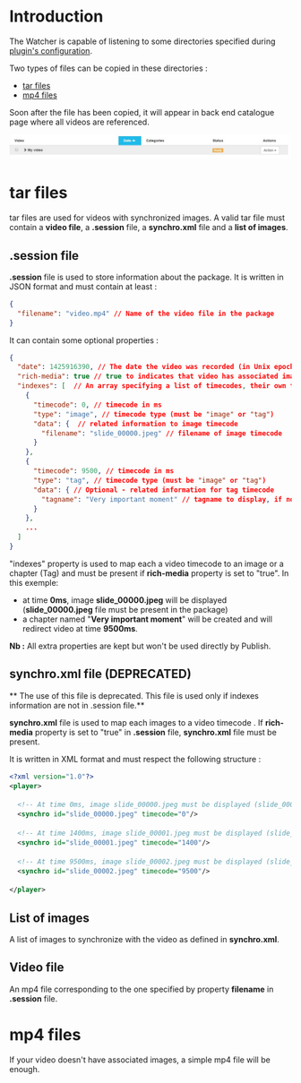 # Introduction

The Watcher is capable of listening to some directories specified during [plugin's configuration](getting-started.md#configure-the-watcher).

Two types of files can be copied in these directories :

- [tar files](#tar-files)
- [mp4 files](#mp4-files)

Soon after the file has been copied, it will appear in back end catalogue page where all videos are referenced.

![Back end catalogue video](images/screenshots/back-end-catalogue-video.jpg)

# tar files

tar files are used for videos with synchronized images. A valid tar file must contain a **video file**, a **.session** file, a **synchro.xml** file and a **list of images**.

## .session file

**.session** file is used to store information about the package. It is written in JSON format and must contain at least :

```json
{
  "filename": "video.mp4" // Name of the video file in the package
}
```

It can contain some optional properties :

```json
{
  "date": 1425916390, // The date the video was recorded (in Unix epoch time)
  "rich-media": true // true to indicates that video has associated images, false if only the video is in the package
  "indexes": [  // An array specifying a list of timecodes, their own type and data associated.
    { 
      "timecode": 0, // timecode in ms
      "type": "image", // timecode type (must be "image" or "tag")
      "data": {  // related information to image timecode 
        "filename": "slide_00000.jpeg" // filename of image timecode
      }
    },
    {
      "timecode": 9500, // timecode in ms
      "type": "tag", // timecode type (must be "image" or "tag")
      "data": { // Optional - related information for tag timecode
        "tagname": "Very important moment" // tagname to display, if not defined, will be replaced by 'Tag N' where N is the number of the tag
      } 
    },
    ...
  ]
}
```
"indexes" property is used to map each a video timecode to an image or a chapter (Tag) and must be present if **rich-media** property is set to "true". In this exemple:

- at time **0ms**, image **slide_00000.jpeg** will be displayed (**slide_00000.jpeg** file must be present in the package)
- a chapter named "**Very important moment**" will be created and will redirect video at time **9500ms**.

**Nb :** All extra properties are kept but won't be used directly by Publish.

## synchro.xml file **(DEPRECATED)**

** The use of this file is deprecated. 
This file is used only if indexes information are not in .session file.**

**synchro.xml** file is used to map each images to a video timecode . If **rich-media** property is set to "true" in **.session** file, **synchro.xml** file must be present.

It is written in XML format and must respect the following structure :

```xml
<?xml version="1.0"?>
<player>

  <!-- At time 0ms, image slide_00000.jpeg must be displayed (slide_00000.jpeg must be present in the package) -->
  <synchro id="slide_00000.jpeg" timecode="0"/>

  <!-- At time 1400ms, image slide_00001.jpeg must be displayed (slide_00001.jpeg must be present in the package) -->
  <synchro id="slide_00001.jpeg" timecode="1400"/>

  <!-- At time 9500ms, image slide_00002.jpeg must be displayed (slide_00002.jpeg must be present in the package) -->
  <synchro id="slide_00002.jpeg" timecode="9500"/>

</player>
```

## List of images

A list of images to synchronize with the video as defined in **synchro.xml**.

## Video file

An mp4 file corresponding to the one specified by property **filename** in **.session** file.


# mp4 files

If your video doesn't have associated images, a simple mp4 file will be enough.